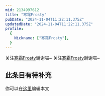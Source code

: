 ```yaml
---
mid: 2134997612
title: "寒霜Frosty"
pubDate: "2024-11-04T11:22:11.375Z"
updatedDate: "2024-11-04T11:22:11.375Z"
profile:
  {
    Nickname: ["寒霜Frosty"],
  }
---
```


关注[寒霜Frosty](https://space.bilibili.com/2134997612)谢谢喵~ 关注[寒霜Frosty](https://space.bilibili.com/2134997612)谢谢喵~

## 此条目有待补充
你可以在[这里](https://github.com/Yuhanawa/VTuber.ICU-Content/edit/master/v/寒霜Frosty/index.md)编辑本文
